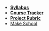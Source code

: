 <!-- _navbar.md -->

*  **[Syllabus](README.md)**
*  **[Course Tracker](https://make.sc/trackbew2.5)**
*  **[Project Rubric](Project/MakeUtility.md)**
* [Make School](https://www.makeschool.com)
